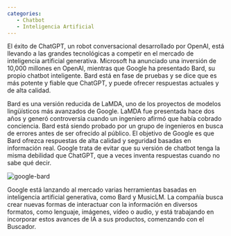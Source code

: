 ```yaml
---
categories:
   - Chatbot
   - Inteligencia Artificial 
---
```


El éxito de ChatGPT, un robot conversacional desarrollado por OpenAI, está llevando a las grandes tecnológicas a competir en el mercado de inteligencia artificial generativa. Microsoft ha anunciado una inversión de 10,000 millones en OpenAI, mientras que Google ha presentado Bard, su propio chatbot inteligente. Bard está en fase de pruebas y se dice que es más potente y fiable que ChatGPT, y puede ofrecer respuestas actuales y de alta calidad.

Bard es una versión reducida de LaMDA, uno de los proyectos de modelos lingüísticos más avanzados de Google. LaMDA fue presentada hace dos años y generó controversia cuando un ingeniero afirmó que había cobrado conciencia. Bard está siendo probado por un grupo de ingenieros en busca de errores antes de ser ofrecido al público. El objetivo de Google es que Bard ofrezca respuestas de alta calidad y seguridad basadas en información real. Google trata de evitar que su versión de chatbot tenga la misma debilidad que ChatGPT, que a veces inventa respuestas cuando no sabe qué decir.

![google-bard](https://dylanmeca.github.io/assets/img/google-bard.png)

Google está lanzando al mercado varias herramientas basadas en inteligencia artificial generativa, como Bard y MusicLM. La compañía busca crear nuevas formas de interactuar con la información en diversos formatos, como lenguaje, imágenes, vídeo o audio, y está trabajando en incorporar estos avances de IA a sus productos, comenzando con el Buscador.
